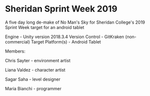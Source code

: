 # Sheridan Sprint Week 2019

A five day long de-make of No Man's Sky for Sheridan College's 2019 Sprint Week target for an android tablet

Engine - Unity version 2018.3.4
Version Control - GitKraken (non-commercial)
Target Platform(s) - Android Tablet

Members:

Chris Sayter - environment artist

Liana Valdez - character artist

Sagar Saha - level designer

Maria Bianchi - programmer

